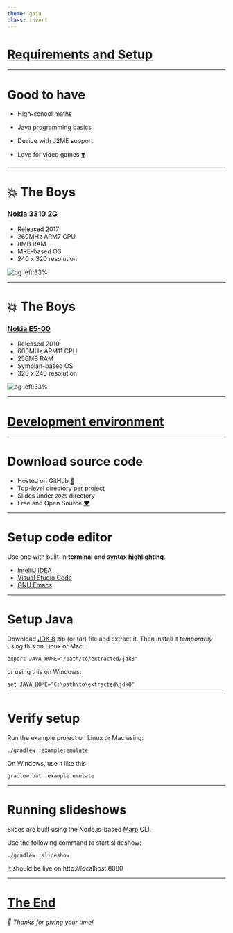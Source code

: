 ```yaml
---
theme: gaia
class: invert
---
```


<a href="/" target="_blank"><h1>Requirements and Setup</h1></a>

---

# Good to have

- High-school maths

- Java programming basics

- Device with J2ME support

- Love for video games <a href="https://en.wikipedia.org/wiki/History_of_video_games" target="_blank">❣️</a>

---

# 💥 The Boys

<a href="https://lpcwiki.miraheze.org/wiki/Nokia_3310_(2017)" target="_blank"><h3>Nokia 3310 2G</h3></a>

- Released 2017
- 260MHz ARM7 CPU
- 8MB RAM
- MRE-based OS
- 240 x 320 resolution

![bg left:33%](praj-3310.jpg)

---

# 💥 The Boys

<a href="https://lpcwiki.miraheze.org/wiki/Nokia_E5-00" target="_blank"><h3>Nokia E5-00</h3></a>

- Released 2010
- 600MHz ARM11 CPU
- 256MB RAM
- Symbian-based OS
- 320 x 240 resolution

![bg left:33%](praj-e5.jpg)

---

<a href="/" target="_blank"><h1>Development environment</h1></a>

---

# Download source code

- Hosted on GitHub <a href="https://github.com/praj-foss/j2me-gamedev-series" target="_blank">🐙</a>
- Top-level directory per project
- Slides under `2025` directory
- Free and Open Source <a href="https://github.com/praj-foss/j2me-gamedev-series/blob/main/LICENSE" target="_blank">❤️</a>

---

# Setup code editor

Use one with built-in **terminal** and **syntax highlighting**.

- [IntelliJ IDEA](https://www.jetbrains.com/idea/download/)
- [Visual Studio Code](https://code.visualstudio.com/download)
- [GNU Emacs](https://www.gnu.org/software/emacs/download.html)

---

# Setup Java

Download <a href="https://adoptium.net/temurin/releases/?version=8" target="_blank">JDK 8</a> zip (or tar) file and extract it.
Then install it _temporarily_ using this on Linux or Mac:

```
export JAVA_HOME="/path/to/extracted/jdk8"
```

or using this on Windows:
```
set JAVA_HOME="C:\path\to\extracted\jdk8"
```

---

# Verify setup

Run the example project on Linux or Mac using:

```
./gradlew :example:emulate
```

On Windows, use it like this:

```
gradlew.bat :example:emulate
```

---

# Running slideshows

Slides are built using the Node.js-based <a href="https://marp.app/" target="_blank">Marp</a> CLI.

Use the following command to start slideshow:

```
./gradlew :slideshow
```

It should be live on http://localhost:8080 

---

<a href="/" target="_blank"><h1>The End</h1></a>

_💟 Thanks for giving your time!_

